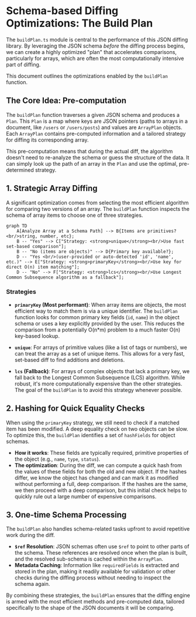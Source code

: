 # Schema-based Diffing Optimizations: The Build Plan

The `buildPlan.ts` module is central to the performance of this JSON diffing library. By leveraging the JSON schema *before* the diffing process begins, we can create a highly optimized "plan" that accelerates comparisons, particularly for arrays, which are often the most computationally intensive part of diffing.

This document outlines the optimizations enabled by the `buildPlan` function.

## The Core Idea: Pre-computation

The `buildPlan` function traverses a given JSON schema and produces a `Plan`. This `Plan` is a map where keys are JSON pointers (paths to arrays in a document, like `/users` or `/users/posts`) and values are `ArrayPlan` objects. Each `ArrayPlan` contains pre-computed information and a tailored strategy for diffing its corresponding array.

This pre-computation means that during the actual diff, the algorithm doesn't need to re-analyze the schema or guess the structure of the data. It can simply look up the path of an array in the `Plan` and use the optimal, pre-determined strategy.

## 1. Strategic Array Diffing

A significant optimization comes from selecting the most efficient algorithm for comparing two versions of an array. The `buildPlan` function inspects the schema of array items to choose one of three strategies.

```mermaid
graph TD
    A[Analyze Array at a Schema Path] --> B{Items are primitives? <br/>string, number, etc};
    B -- "Yes" --> C["Strategy: <strong>unique</strong><br/>Use fast set-based comparison"];
    B -- "No (items are objects)" --> D{Primary key available?};
    D -- "Yes <br/>(user-provided or auto-detected 'id', 'name', etc.)" --> E["Strategy: <strong>primaryKey</strong><br/>Use key for direct O(n) item matching"];
    D -- "No" --> F["Strategy: <strong>lcs</strong><br/>Use Longest Common Subsequence algorithm as a fallback"];
```

### Strategies

-   **`primaryKey` (Most performant)**: When array items are objects, the most efficient way to match them is via a unique identifier. The `buildPlan` function looks for common primary key fields (`id`, `name`) in the object schema or uses a key explicitly provided by the user. This reduces the comparison from a potentially O(n*m) problem to a much faster O(n) key-based lookup.

-   **`unique`**: For arrays of primitive values (like a list of tags or numbers), we can treat the array as a set of unique items. This allows for a very fast, set-based diff to find additions and deletions.

-   **`lcs` (Fallback)**: For arrays of complex objects that lack a primary key, we fall back to the Longest Common Subsequence (LCS) algorithm. While robust, it's more computationally expensive than the other strategies. The goal of the `buildPlan` is to avoid this strategy whenever possible.

## 2. Hashing for Quick Equality Checks

When using the `primaryKey` strategy, we still need to check if a matched item has been modified. A deep equality check on two objects can be slow. To optimize this, the `buildPlan` identifies a set of `hashFields` for object schemas.

-   **How it works**: These fields are typically required, primitive properties of the object (e.g., `name`, `type`, `status`).
-   **The optimization**: During the diff, we can compute a quick hash from the values of these fields for both the old and new object. If the hashes differ, we know the object has changed and can mark it as modified without performing a full, deep comparison. If the hashes are the same, we then proceed with a deep comparison, but this initial check helps to quickly rule out a large number of expensive comparisons.

## 3. One-time Schema Processing

The `buildPlan` also handles schema-related tasks upfront to avoid repetitive work during the diff.

-   **`$ref` Resolution**: JSON schemas often use `$ref` to point to other parts of the schema. These references are resolved once when the plan is built, and the resolved sub-schema is cached within the `ArrayPlan`.
-   **Metadata Caching**: Information like `requiredFields` is extracted and stored in the plan, making it readily available for validation or other checks during the diffing process without needing to inspect the schema again.

By combining these strategies, the `buildPlan` ensures that the diffing engine is armed with the most efficient methods and pre-computed data, tailored specifically to the shape of the JSON documents it will be comparing. 